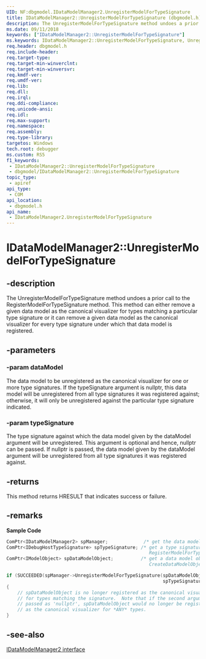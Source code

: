 ```yaml
---
UID: NF:dbgmodel.IDataModelManager2.UnregisterModelForTypeSignature
title: IDataModelManager2::UnregisterModelForTypeSignature (dbgmodel.h)
description: The UnregisterModelForTypeSignature method undoes a prior call to the RegisterModelForTypeSignature method.
ms.date: 09/11/2018
keywords: ["IDataModelManager2::UnregisterModelForTypeSignature"]
ms.keywords: IDataModelManager2::UnregisterModelForTypeSignature, UnregisterModelForTypeSignature, IDataModelManager2.UnregisterModelForTypeSignature, IDataModelManager2::UnregisterModelForTypeSignature, IDataModelManager2.UnregisterModelForTypeSignature
req.header: dbgmodel.h
req.include-header: 
req.target-type: 
req.target-min-winverclnt: 
req.target-min-winversvr: 
req.kmdf-ver: 
req.umdf-ver: 
req.lib: 
req.dll: 
req.irql: 
req.ddi-compliance: 
req.unicode-ansi: 
req.idl: 
req.max-support: 
req.namespace: 
req.assembly: 
req.type-library: 
targetos: Windows
tech.root: debugger
ms.custom: RS5
f1_keywords:
 - IDataModelManager2::UnregisterModelForTypeSignature
 - dbgmodel/IDataModelManager2::UnregisterModelForTypeSignature
topic_type:
 - apiref
api_type:
 - COM
api_location:
 - dbgmodel.h
api_name:
 - IDataModelManager2.UnregisterModelForTypeSignature
---
```


# IDataModelManager2::UnregisterModelForTypeSignature


## -description

The UnregisterModelForTypeSignature method undoes a prior call to the RegisterModelForTypeSignature method. This method can either remove a given data model as the canonical visualizer for types matching a particular type signature or it can remove a given data model as the canonical visualizer for every type signature under which that data model is registered.

## -parameters

### -param dataModel

The data model to be unregistered as the canonical visualizer for one or more type signatures. If the typeSignature argument is nullptr, this data model will be unregistered from all type signatures it was registered against; otherwise, it will only be unregistered against the particular type signature indicated.

### -param typeSignature

The type signature against which the data model given by the dataModel argument will be unregistered. This argument is optional and hence, nullptr can be passed. If nullptr is passed, the data model given by the dataModel argument will be unregistered from all type signatures it was registered against.

## -returns

This method returns HRESULT that indicates success or failure.

## -remarks

**Sample Code**

```cpp
ComPtr<IDataModelManager2> spManager;             /* get the data model manager */
ComPtr<IDebugHostTypeSignature> spTypeSignature; /* get a type signature (see
                                                    RegisterModelForTypeSignature) */
ComPtr<IModelObject> spDataModelObject;          /* get a data model object (see
                                                    CreateDataModelObject) */

if (SUCCEEDED(spManager->UnregisterModelForTypeSignature(spDataModelObject.Get(),
                                                         spTypeSignature.Get())))
{
    // spDataModelObject is no longer registered as the canonical visualizer
    // for types matching the signature.  Note that if the second argument were 
    // passed as 'nullptr', spDataModelObject would no longer be registered 
    // as the canonical visualizer for *ANY* types.
}
```

## -see-also

[IDataModelManager2 interface](nn-dbgmodel-idatamodelmanager2.md)

